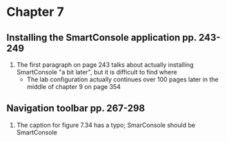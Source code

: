 # Chapter 7

## Installing the SmartConsole application pp. 243-249
1. The first paragraph on page 243 talks about actually installing SmartConsole "a bit later", but it is difficult to find where
    - The lab configuration actually continues over 100 pages later in the middle of chapter 9 on page 354

## Navigation toolbar pp. 267-298
1. The caption for figure 7.34 has a typo; SmarConsole should be SmartConsole

